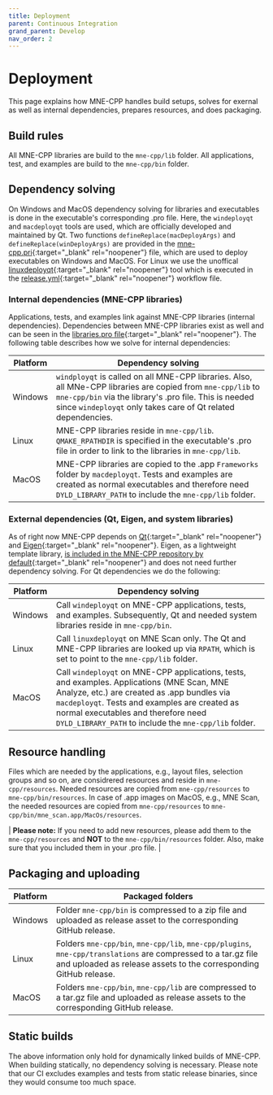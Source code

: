 ```yaml
---
title: Deployment
parent: Continuous Integration
grand_parent: Develop
nav_order: 2
---
```


# Deployment

This page explains how MNE-CPP handles build setups, solves for exernal as well as internal dependencies, prepares resources, and does packaging.

## Build rules

All MNE-CPP libraries are build to the `mne-cpp/lib` folder. All applications, test, and examples are build to the `mne-cpp/bin` folder.

## Dependency solving

On Windows and MacOS dependency solving for libraries and executables is done in the executable's corresponding .pro file. Here, the `windeployqt` and `macdeployqt` tools are used, which are officially developed and maintained by Qt. Two functions `defineReplace(macDeployArgs)` and `defineReplace(winDeployArgs)` are provided in the [mne-cpp.pri](https://github.com/mne-tools/mne-cpp/blob/master/mne-cpp.pri){:target="_blank" rel="noopener"} file, which are used to deploy executables on Windows and MacOS. For Linux we use the unoffical [linuxdeployqt](https://github.com/probonopd/linuxdeployqt){:target="_blank" rel="noopener"} tool which is executed in the [release.yml](https://github.com/mne-tools/mne-cpp/blob/master/.github/workflows/release.yml){:target="_blank" rel="noopener"} workflow file.

### Internal dependencies (MNE-CPP libraries) 

Applications, tests, and examples link against MNE-CPP libraries (internal dependencies). Dependencies between MNE-CPP libraries exist as well and can be seen in the [libraries.pro file](https://github.com/mne-tools/mne-cpp/blob/master/libraries/libraries.pro){:target="_blank" rel="noopener"}. The following table describes how we solve for internal dependencies:

| Platform                    | Dependency solving                     |
| --------------------------- | -------------------------------------- |
| Windows | `windployqt` is called on all MNE-CPP libraries. Also, all MNe-CPP libraries are copied from `mne-cpp/lib` to `mne-cpp/bin` via the library's .pro file. This is needed since `windeployqt` only takes care of Qt related dependencies.| 
| Linux | MNE-CPP libraries reside in `mne-cpp/lib`. `QMAKE_RPATHDIR` is specified in the executable's .pro file in order to link to the libraries in `mne-cpp/lib`. | 
| MacOS | MNE-CPP libraries are copied to the .app `Frameworks` folder by `macdeployqt`. Tests and examples are created as normal executables and therefore need `DYLD_LIBRARY_PATH` to include the `mne-cpp/lib` folder. |

### External dependencies (Qt, Eigen, and system libraries)

As of right now MNE-CPP depends on [Qt](https://www.qt.io/){:target="_blank" rel="noopener"} and [Eigen](http://eigen.tuxfamily.org/index.php?title=Main_Page){:target="_blank" rel="noopener"}. Eigen, as a lightweight template library, [is included in the MNE-CPP repository by default](https://github.com/mne-tools/mne-cpp/tree/master/include/3rdParty/eigen3){:target="_blank" rel="noopener"} and does not need further dependency solving. For Qt dependencies we do the following:

| Platform                    | Dependency solving                     |
| --------------------------- | -------------------------------------- |
| Windows | Call `windeployqt` on MNE-CPP applications, tests, and examples. Subsequently, Qt and needed system libraries reside in `mne-cpp/bin`. |
| Linux | Call `linuxdeployqt` on MNE Scan only. The Qt and MNE-CPP libraries are looked up via `RPATH`, which is set to point to the `mne-cpp/lib` folder. |
| MacOS | Call `windeployqt` on MNE-CPP applications, tests, and examples. Applications (MNE Scan, MNE Analyze, etc.) are created as .app bundles via `macdeployqt`. Tests and examples are created as normal executables and therefore need `DYLD_LIBRARY_PATH` to include the `mne-cpp/lib` folder. |

## Resource handling

Files which are needed by the applications, e.g., layout files, selection groups and so on, are considrered resources and reside in `mne-cpp/resources`. Needed resources are copied from `mne-cpp/resources` to `mne-cpp/bin/resources`. In case of .app images on MacOS, e.g., MNE Scan, the needed resources are copied from `mne-cpp/resources` to `mne-cpp/bin/mne_scan.app/MacOs/resources`. 

| **Please note:** If you need to add new resources, please add them to the `mne-cpp/resources` and **NOT** to the `mne-cpp/bin/resources` folder. Also, make sure that you included them in your .pro file. | 

## Packaging and uploading

| Platform                    | Packaged folders                      |
| --------------------------- | ------------------------------------ |
| Windows | Folder `mne-cpp/bin` is compressed to a zip file and uploaded as release asset to the corresponding GitHub release. |
| Linux | Folders `mne-cpp/bin`, `mne-cpp/lib`, `mne-cpp/plugins`, `mne-cpp/translations` are compressed to a tar.gz file and uploaded as release assets to the corresponding GitHub release. |
| MacOS | Folders `mne-cpp/bin`, `mne-cpp/lib` are compressed to a tar.gz file and uploaded as release assets to the corresponding GitHub release.  |

## Static builds

The above information only hold for dynamically linked builds of MNE-CPP. When building statically, no dependency solving is necessary. Please note that our CI excludes examples and tests from static release binaries, since they would consume too much space.